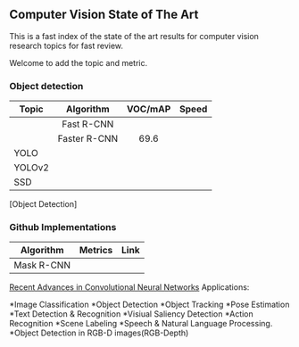 ## Computer Vision State of The Art 


This is a fast index of the state of the art results for computer vision research topics for fast review. 

Welcome to add the topic and metric. 

### Object detection

| Topic         | Algorithm           | VOC/mAP  | Speed|
| ------------- |:-------------:| :-----:|--:|
| |Fast R-CNN|||
| | Faster R-CNN | 69.6 ||
|YOLO||
|YOLOv2||
|SSD||
[Object Detection]


### Github Implementations
|Algorithm|Metrics|Link|
|-|:-:|:-:|
|Mask R-CNN|||


[Recent Advances in Convolutional Neural Networks](https://arxiv.org/pdf/1512.07108.pdf)
Applications:

*Image Classification
*Object Detection
*Object Tracking 
*Pose Estimation
*Text Detection & Recognition
*Visiual Saliency Detection
*Action Recognition
*Scene Labeling
*Speech & Natural Language Processing.
*Object Detection in RGB-D images(RGB-Depth)




